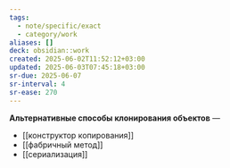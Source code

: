 ```yaml
---
tags:
  - note/specific/exact
  - category/work
aliases: []
deck: obsidian::work
created: 2025-06-02T11:52:12+03:00
updated: 2025-06-03T07:45:18+03:00
sr-due: 2025-06-07
sr-interval: 4
sr-ease: 270
---
```


**Альтернативные способы клонирования объектов**
—
- [[конструктор копирования]]
- [[фабричный метод]]
- [[сериализация]]
